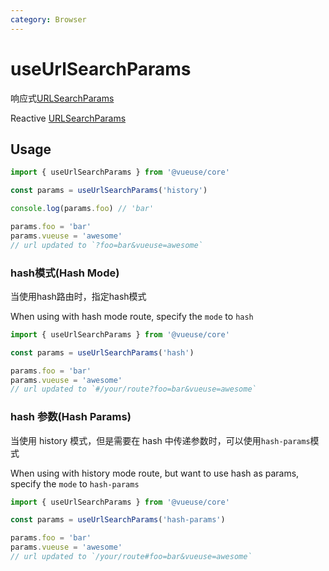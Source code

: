 ```yaml
---
category: Browser
---
```


# useUrlSearchParams

响应式[URLSearchParams](https://developer.mozilla.org/en-US/docs/Web/API/URLSearchParams)

Reactive [URLSearchParams](https://developer.mozilla.org/en-US/docs/Web/API/URLSearchParams)

## Usage

```js
import { useUrlSearchParams } from '@vueuse/core'

const params = useUrlSearchParams('history')

console.log(params.foo) // 'bar'

params.foo = 'bar'
params.vueuse = 'awesome'
// url updated to `?foo=bar&vueuse=awesome`
```

### hash模式(Hash Mode)

当使用hash路由时，指定hash模式

When using with hash mode route, specify the `mode` to `hash`

```js
import { useUrlSearchParams } from '@vueuse/core'

const params = useUrlSearchParams('hash')

params.foo = 'bar'
params.vueuse = 'awesome'
// url updated to `#/your/route?foo=bar&vueuse=awesome`
```

### hash 参数(Hash Params)

当使用 history 模式，但是需要在 hash 中传递参数时，可以使用`hash-params`模式

When using with history mode route, but want to use hash as params, specify the `mode` to `hash-params`

```js
import { useUrlSearchParams } from '@vueuse/core'

const params = useUrlSearchParams('hash-params')

params.foo = 'bar'
params.vueuse = 'awesome'
// url updated to `/your/route#foo=bar&vueuse=awesome`
```
